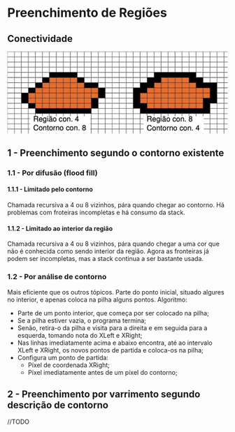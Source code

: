 # Preenchimento de Regiões

## Conectividade

![Conectividade](../Images/Conectividade.png)

## 1 - Preenchimento segundo o contorno existente

### 1.1 - Por difusão (flood fill)

#### 1.1.1 - Limitado pelo contorno

Chamada recursiva a 4 ou 8 vizinhos, pára quando chegar ao contorno. Há problemas com froteiras incompletas e há consumo da stack.

#### 1.1.2 - Limitado ao interior da região

Chamada recursiva a 4 ou 8 vizinhos, pára quando chegar a uma cor que não é conhecida como sendo interior da região. Agora as fronteiras já podem ser incompletas, mas a stack continua a ser bastante usada.

### 1.2 - Por análise de contorno

Mais eficiente que os outros tópicos. Parte do ponto inicial, situado algures no interior, e apenas coloca na pilha alguns pontos. Algoritmo:

- Parte de um ponto interior, que começa por ser colocado na pilha;
- Se a pilha estiver vazia, o programa termina;
- Senão, retira-o da pilha e visita para a direita e em seguida para a esquerda, tomando nota do XLeft e XRight;
- Nas linhas imediatamente acima e abaixo encontra, até ao intervalo XLeft e XRight, os novos pontos de partida e coloca-os na pilha;
- Configura um ponto de partida:
    - Píxel de coordenada XRight;
    - Píxel imediatamente antes de um píxel do contorno;

## 2 - Preenchimento por varrimento segundo descrição de contorno

//TODO